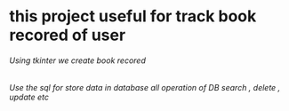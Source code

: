 # this project useful for track book recored of user
###### Using tkinter we create book recored 
###### Use the sql for store data in database all operation of DB search , delete , update etc